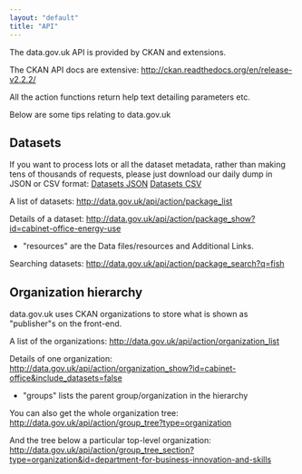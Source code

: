 ```yaml
---
layout: "default"
title: "API"
---
```


The data.gov.uk API is provided by CKAN and extensions.

The CKAN API docs are extensive: <http://ckan.readthedocs.org/en/release-v2.2.2/>

All the action functions return help text detailing parameters etc.

Below are some tips relating to data.gov.uk

## Datasets

If you want to process lots or all the dataset metadata, rather than making tens of thousands of requests, please just download our daily dump in JSON or CSV format: [Datasets JSON](http://data.gov.uk/dataset/data_gov_uk-datasets/resource/ddf2aaf3-1f95-4d97-b8c6-bdbae2e9e7b4) [Datasets CSV](http://data.gov.uk/dataset/data_gov_uk-datasets/resource/e6ce8f79-f026-4b30-b050-b3245663e438)

A list of datasets: <http://data.gov.uk/api/action/package_list>

Details of a dataset: <http://data.gov.uk/api/action/package_show?id=cabinet-office-energy-use>

 * "resources" are the Data files/resources and Additional Links.

Searching datasets: <http://data.gov.uk/api/action/package_search?q=fish>

## Organization hierarchy

data.gov.uk uses CKAN organizations to store what is shown as "publisher"s on the front-end.

A list of the organizations: <http://data.gov.uk/api/action/organization_list>

Details of one organization: <http://data.gov.uk/api/action/organization_show?id=cabinet-office&include_datasets=false>

 * "groups" lists the parent group/organization in the hierarchy

You can also get the whole organization tree: <http://data.gov.uk/api/action/group_tree?type=organization>

And the tree below a particular top-level organization: <http://data.gov.uk/api/action/group_tree_section?type=organization&id=department-for-business-innovation-and-skills>
